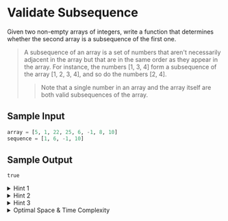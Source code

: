 # Validate Subsequence

Given two non-empty arrays of integers, write a function that determines whether the second array is a subsequence of the first one.

> A subsequence of an array is a set of numbers that aren't necessarily adjacent in the array but that are in the same order as they appear in the array. For instance, the numbers [1, 3, 4] form a subsequence of the array [1, 2, 3, 4], and so do the numbers [2, 4].
>
> > Note that a single number in an array and the array itself are both valid subsequences of the array.

## Sample Input

```python
array = [5, 1, 22, 25, 6, -1, 8, 10]
sequence = [1, 6, -1, 10]
```

## Sample Output

```plaintext
true
```

<details>
  <summary>Hint 1</summary>

You can solve this question by iterating through the main input array once.

</details>

<details>
  <summary>Hint 2</summary>

Iterate through the main array, and look for the first integer in the potential subsequence. If you find that integer, keep on iterating through the main array, but now look for the second integer in the potential subsequence. Continue this process until you either find every integer in the potential subsequence or you reach the end of the main array.

</details>

<details>
  <summary>Hint 3</summary>

To actually implement what Hint #2 describes, you'll have to declare a variable holding your position in the potential subsequence. At first, this position will be the 0th index in the sequence; as you find the sequence's integers in the main array, you'll increment the position variable until you reach the end of the sequence.

</details>

<details>
  <summary>Optimal Space & Time Complexity</summary>

O(n) time | O(1) space - where n is the length of the array

</details>
